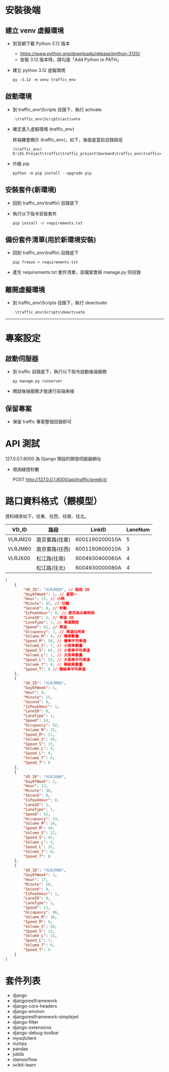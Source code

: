 # 安裝後端

## 建立 venv 虛擬環境

- 到官網下載 Python 3.12 版本

  - https://www.python.org/downloads/release/python-3120/
  - 安裝 3.12 版本時，請勾選「Add Python to PATH」

- 建立 python 3.12 虛擬環境

  ```
  py -3.12 -m venv traffic_env
  ```

## 啟動環境

- 到 traffic_env\Scripts 目錄下，執行 activate

  ```
  .\traffic_env\Scripts\activate
  ```

- 確定進入虛擬環境 (traffic_env)

  終端機會顯示 (traffic_env)，如下，後面是當前目錄路徑

  ```
  (traffic_env) D:\01.Project\traffic\traffic_project\backend\traffic_env\traffic>
  ```

- 升級 pip

  ```
  python -m pip install --upgrade pip
  ```

## 安裝套件(新環境)

- 回到 traffic_env\traffic\ 目錄底下
- 執行以下指令安裝套件

  ```
  pip install -r requirements.txt
  ```

## 備份套件清單(用於新環境安裝)

- 回到 traffic_env\traffic\ 目錄底下

  ```
  pip freeze > requirements.txt
  ```

- 產生 requirements.txt 套件清單，該檔案會與 manage.py 同目錄

## 離開虛擬環境

- 到 traffic_env\Scripts 目錄下，執行 deactivate

  ```
  .\traffic_env\Scripts\deactivate
  ```

---

# 專案設定

## 啟動伺服器

- 到 traffic 目錄底下，執行以下指令啟動後端服務

  ```
  py manage.py runserver
  ```

- 開啟後端服務才能進行前端串接

## 保留專案

- 保留 traffic 專案整個目錄即可

# API 測試

127.0.0.1:8000 為 Django 預設的開發伺服器網址

- 預測綠燈秒數

  POST http://127.0.0.1:8000/api/traffic/predict/

# 路口資料格式（餵模型）

資料順序如下，往東、往西、往南、往北。

| VD_ID   | 路段           | LinkID         | LaneNum |
| ------- | -------------- | -------------- | ------- |
| VLRJM20 | 南京東路(往東) | 6001190200010A | 5       |
| VLRJM60 | 南京東路(往西) | 6001190600010A | 3       |
| VLRJX00 | 松江路(往南)   | 6004930400060A | 4       |
|         | 松江路(往北)   | 6004930000080A | 4       |

```json
[
	{
		"VD_ID": "VLRJM20", // 路段 ID
		"DayOfWeek": 1, // 星期一
		"Hour": 23, // 小時
		"Minute": 45, // 分鐘
		"Second": 0, // 秒數
		"IsPeakHour": 0, // 是否為尖峰時段
		"LaneID": 2, // 車道 ID
		"LaneType": 1, // 車道類型
		"Speed": 62, // 車速
		"Occupancy": 7, // 車道佔用率
		"Volume_M": 4, // 機車數量
		"Speed_M": 58, // 機車平均車速
		"Volume_S": 7, // 小客車數量
		"Speed_S": 65, // 小客車平均車速
		"Volume_L": 1, // 大客車數量
		"Speed_L": 55, // 大客車平均車速
		"Volume_T": 0, // 聯結車數量
		"Speed_T": 0 // 聯結車平均車速
	},
	{
		"VD_ID": "VLRJM60",
		"DayOfWeek": 1,
		"Hour": 8,
		"Minute": 15,
		"Second": 0,
		"IsPeakHour": 1,
		"LaneID": 0,
		"LaneType": 1,
		"Speed": 14,
		"Occupancy": 92,
		"Volume_M": 32,
		"Speed_M": 11,
		"Volume_S": 45,
		"Speed_S": 15,
		"Volume_L": 9,
		"Speed_L": 9,
		"Volume_T": 0,
		"Speed_T": 0
	},
	{
		"VD_ID": "VLRJX00",
		"DayOfWeek": 1,
		"Hour": 13,
		"Minute": 30,
		"Second": 0,
		"IsPeakHour": 0,
		"LaneID": 1,
		"LaneType": 1,
		"Speed": 42,
		"Occupancy": 33,
		"Volume_M": 16,
		"Speed_M": 40,
		"Volume_S": 22,
		"Speed_S": 45,
		"Volume_L": 4,
		"Speed_L": 32,
		"Volume_T": 0,
		"Speed_T": 0
	},
	{
		"VD_ID": "VLRJX00",
		"DayOfWeek": 1,
		"Hour": 17,
		"Minute": 50,
		"Second": 0,
		"IsPeakHour": 1,
		"LaneID": 0,
		"LaneType": 1,
		"Speed": 11,
		"Occupancy": 96,
		"Volume_M": 38,
		"Speed_M": 9,
		"Volume_S": 50,
		"Speed_S": 13,
		"Volume_L": 11,
		"Speed_L": 7,
		"Volume_T": 0,
		"Speed_T": 0
	}
]
```

# 套件列表

- django
- djangorestframework
- django-cors-headers
- django-environ
- djangorestframework-simplejwt
- django-filter
- django-extensions
- django-debug-toolbar
- mysqlclient
- numpy
- pandas
- joblib
- stensorflow
- scikit-learn
